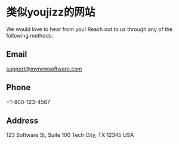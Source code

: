 # 类似youjizz的网站

We would love to hear from you! Reach out to us through any of the following methods:

## Email

support@mynewsoftware.com

## Phone

+1-800-123-4567

## Address

123 Software St, Suite 100
Tech City, TX 12345
USA
